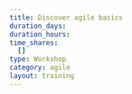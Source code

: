 ```yaml
---
title: Discover agile basics
duration_days:
duration_hours:
time_shares:
  []
type: Workshop
category: agile
layout: training
---
```

